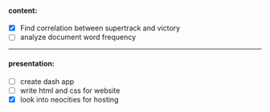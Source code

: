 #### content:
- [x] Find correlation between supertrack and victory
- [ ] analyze document word frequency
----
#### presentation:
- [ ] create dash app
- [ ] write html and css for website
- [x] look into neocities for hosting